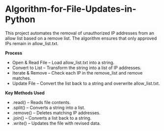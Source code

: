# Algorithm-for-File-Updates-in-Python
This project automates the removal of unauthorized IP addresses from an allow list based on a remove list. The algorithm ensures that only approved IPs remain in allow_list.txt.

**Process**

- Open & Read File – Load allow_list.txt into a string.
- Convert to List – Transform the string into a list of IP addresses.
- Iterate & Remove – Check each IP in the remove_list and remove matches.
- Update File – Convert the list back to a string and overwrite allow_list.txt.

**Key Methods Used**
- .read() – Reads file contents.
- .split() – Converts a string into a list.
- .remove() – Deletes matching IP addresses.
- .join() – Converts a list back to a string.
- .write() – Updates the file with revised data.

